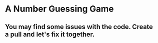 # A Number Guessing Game 
## You may find some issues with the code. Create a pull and let's fix it together. 

